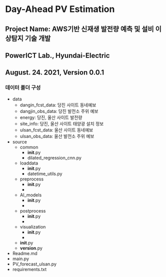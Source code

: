 ﻿# Day-Ahead PV Estimation
## Project Name: AWS기반 신재생 발전량 예측 및 설비 이상탐지 기술 개발
## PowerICT Lab., Hyundai-Electric
## August. 24. 2021, Version 0.0.1
### 데이터 폴더 구성
+ data
	- dangin_fcst_data: 당진 사이트 동네예보
	- dangjin_obs_data: 당진 발전소 주위 예보
	- energy: 당진, 울산 사이트 발전량
	- site_info: 당진, 울산 사이트 태양광 설치 정보
	- ulsan_fcst_data: 울산 사이트 동네예보
	- ulsan_obs_data: 울산 발전소 주위 예보
+ source
	+ common
		- __init__.py
		- dilated_regression_cnn.py
	+ loaddata
		- __init__.py
		- datetime_utils.py
	+ preprocess
		- __init__.py
		- 
	+ AI_models
		- __init__.py
		- 
	+ postprocess
		- __init__.py
		- 
	+ visualization
		- __init__.py
		- 
	- __init__.py
	- __version__.py
+ Readme.md
+ main.py
+ PV_forecast_ulsan.py
+ requirements.txt


